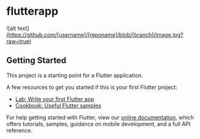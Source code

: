 # flutterapp

![alt text][(https://github.com/[username]/[reponame]/blob/[branch]/image.jpg?raw=true)](https://github.com/dimitri-sky/flutterapp/blob/main/assets/images/logo.png)

## Getting Started

This project is a starting point for a Flutter application.

A few resources to get you started if this is your first Flutter project:

- [Lab: Write your first Flutter app](https://flutter.dev/docs/get-started/codelab)
- [Cookbook: Useful Flutter samples](https://flutter.dev/docs/cookbook)

For help getting started with Flutter, view our
[online documentation](https://flutter.dev/docs), which offers tutorials,
samples, guidance on mobile development, and a full API reference.
